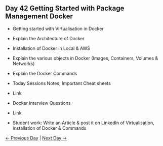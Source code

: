## Day 42 Getting Started with Package Management Docker

  - Getting started with Virtualisation in Docker
  - Explain the Architecture of Docker 
  - Installation of Docker in Local & AWS 
  - Explain the various objects in Docker (Images, Containers, Volumes & Networks)
  - Explain the Docker Commands
 
  - Today Sessions Notes, Important Cheat sheets 
  - Link
  - Docker Interview Questions
  - Link


  - Student work: Write an Article & post it on LinkedIn of Virtualisation, installation of Docker & Commands

 [← Previous Day](../day41/README.md) | [Next Day →](../day43/README.md)

